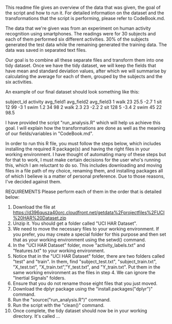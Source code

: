 This readme file gives an overview of the data that was given, the goal of the script and how to run it. For detailed information on the dataset and the transformations that the script is performing, please refer to CodeBook.md. 

The data that we're given was from an experiment on human activity recognition using smartphones. The readings were for 30 subjects and each of them performed six different activities. 30% of the subjects generated the test data while the remaining generated the training data. The data was saved in separated text files.

Our goal is to combine all these separate files and transform them into one tidy dataset. Once we have the tidy dataset, we will keep the fields that have mean and standard deviation values, after which we will summarise by calculating the average for each of them, grouped by the subjects and the six activities.

An example of our final dataset should look something like this:

subject_id     activity  avg_field1     avg_field2     avg_field3
1              walk      23             25.5           -2.7
1              sit       12             99             -3
1              swim      1.2            34             98
2              walk      2.3            23             -2.2
2              sit       128            5              -3.4
2              swim      45             22             98.5

I have provided the script "run_analysis.R" which will help us achieve this goal. I will explain how the transformations are done as well as the meaning of our fields/variables in "CodeBook.md".

In order to run this R file, you must follow the steps below, which includes installing the required R package(s) and having the right files in your working environment. I have thought of automating many of these steps but for that to work, I must make certain decisions for the user who's running this, which I am reluctant to do so. This includes downloading and moving files in a file path of my choice, renaming them, and installing packages all of which I believe is a matter of personal preference. Due to those reasons, I've decided against them.

REQUIREMENTS
Please perform each of them in the order that is detailed below:

1. Download the file at https://d396qusza40orc.cloudfront.net/getdata%2Fprojectfiles%2FUCI%20HAR%20Dataset.zip
2. Unzip it. You should get a folder called "UCI HAR Dataset".
3. We need to move the necessary files to your working environment. If you prefer, you may create a special folder for this purpose and then set that as your working environment using the setwd() command.
4. In the "UCI HAR Dataset" folder, move "activity_labels.txt" and "features.txt" to your working environment.
5. Notice that in the "UCI HAR Dataset" folder, there are two folders called "test" and "train". In them, find "subject_test.txt", "subject_train.txt", "X_test.txt", "X_train.txt","Y_test.txt", and "Y_train.txt". Put them in the same working environment as the files in step 4. We can ignore the "Inertial Signals" folders.
6. Ensure that you do not rename those eight files that you just moved.
7. Download the dplyr package using the "install.packages("dplyr")" command.
8. Run the "source("run_analysis.R")" command.
9. Run the script with the "clean()" command.
10. Once complete, the tidy dataset should now be in your working directory. It's called ...